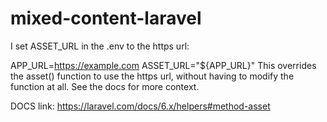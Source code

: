 # mixed-content-laravel

I set ASSET_URL in the .env to the https url:

APP_URL=https://example.com
ASSET_URL="${APP_URL}"
This overrides the asset() function to use the https url, without having to modify the function at all. See the docs for more context.

DOCS link: https://laravel.com/docs/6.x/helpers#method-asset
